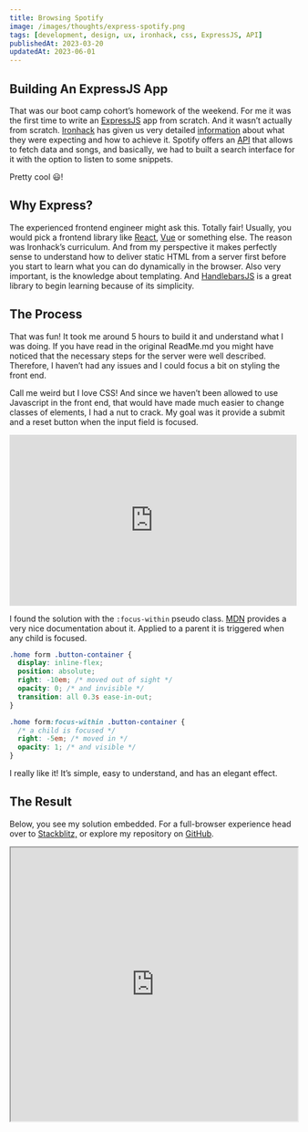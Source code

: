 ```yaml
---
title: Browsing Spotify
image: /images/thoughts/express-spotify.png
tags: [development, design, ux, ironhack, css, ExpressJS, API]
publishedAt: 2023-03-20
updatedAt: 2023-06-01
---
```


## Building An ExpressJS App

That was our boot camp cohort’s homework of the weekend. For me it was the first time to write an [ExpressJS](https://expressjs.com) app from scratch. And it wasn’t actually from scratch. [Ironhack](https://www.ironhack.com) has given us very detailed [information](https://github.com/ironhack-labs/lab-express-spotify) about what they were expecting and how to achieve it. Spotify offers an [API](https://developer.spotify.com/web-api/) that allows to fetch data and songs, and basically, we had to built a search interface for it with the option to listen to some snippets.

Pretty cool 😃!

## Why Express?

The experienced frontend engineer might ask this. Totally fair! Usually, you would pick a frontend library like [React](https://reactjs.org), [Vue](https://vuejs.org) or something else. The reason was Ironhack’s curriculum. And from my perspective it makes perfectly sense to understand how to deliver static HTML from a server first before you start to learn what you can do dynamically in the browser. Also very important, is the knowledge about templating. And [HandlebarsJS](https://handlebarsjs.com) is a great library to begin learning because of its simplicity.

## The Process

That was fun! It took me around 5 hours to build it and understand what I was doing. If you have read in the original ReadMe.md you might have noticed that the necessary steps for the server were well described. Therefore, I haven’t had any issues and I could focus a bit on styling the front end.

Call me weird but I love CSS! And since we haven’t been allowed to use Javascript in the front end, that would have made much easier to change classes of elements, I had a nut to crack. My goal was it provide a submit and a reset button when the input field is focused.

<iframe height="300" style="width: 100%;" scrolling="no" title="Search:focus-within" src="https://codepen.io/PDXIII/embed/preview/dygBwQE?default-tab=" frameborder="no" loading="lazy" allowtransparency="true" allowfullscreen="true">
  See the Pen <a href="https://codepen.io/PDXIII/pen/dygBwQE">
  Search:focus-within</a> by Peter Sekan (<a href="https://codepen.io/PDXIII">@PDXIII</a>)
  on <a href="https://codepen.io">CodePen</a>.
</iframe>

I found the solution with the `:focus-within` pseudo class. [MDN](https://developer.mozilla.org/en-US/docs/Web/CSS/:focus-within) provides a very nice documentation about it. Applied to a parent it is triggered when any child is focused.

```css
.home form .button-container {
  display: inline-flex;
  position: absolute;
  right: -10em; /* moved out of sight */
  opacity: 0; /* and invisible */
  transition: all 0.3s ease-in-out;
}

.home form:focus-within .button-container {
  /* a child is focused */
  right: -5em; /* moved in */
  opacity: 1; /* and visible */
}
```

I really like it! It’s simple, easy to understand, and has an elegant effect.

## The Result

Below, you see my solution embedded. For a full-browser experience head over to [Stackblitz,](https://stackblitz.com/edit/stackblitz-starters-8a4eez?file=readme.md) or explore my repository on [GitHub](https://github.com/PDXIII/lab-express-spotify).

<iframe src="https://stackblitz.com/edit/stackblitz-starters-8a4eez?ctl=1&embed=1&file=readme.md&hideExplorer=1&view=preview" width="100%" height="480px"></iframe>
